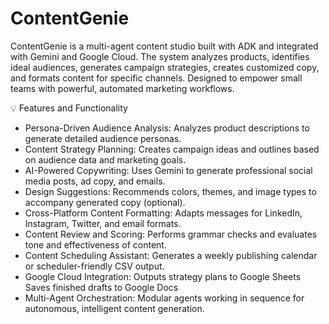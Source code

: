 # ContentGenie
ContentGenie is a multi-agent content studio built with ADK and integrated with Gemini and Google Cloud. The system analyzes products, identifies ideal audiences, generates campaign strategies, creates customized copy, and formats content for specific channels. Designed to empower small teams with powerful, automated marketing workflows.

💡 Features and Functionality
- Persona-Driven Audience Analysis: Analyzes product descriptions to generate detailed audience personas.
- Content Strategy Planning: Creates campaign ideas and outlines based on audience data and marketing goals.
- AI-Powered Copywriting: Uses Gemini to generate professional social media posts, ad copy, and emails.
- Design Suggestions: Recommends colors, themes, and image types to accompany generated copy (optional).
- Cross-Platform Content Formatting: Adapts messages for LinkedIn, Instagram, Twitter, and email formats.
- Content Review and Scoring: Performs grammar checks and evaluates tone and effectiveness of content.
- Content Scheduling Assistant: Generates a weekly publishing calendar or scheduler-friendly CSV output.
- Google Cloud Integration:
     Outputs strategy plans to Google Sheets
     Saves finished drafts to Google Docs
- Multi-Agent Orchestration: Modular agents working in sequence for autonomous, intelligent content generation.

